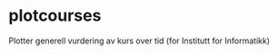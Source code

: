 plotcourses
===========

Plotter generell vurdering av kurs over tid (for Institutt for Informatikk)
